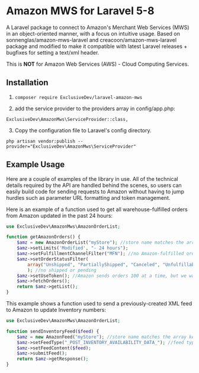 Amazon MWS for Laravel 5-8
============
A Laravel package to connect to Amazon's Merchant Web Services (MWS) in an object-oriented manner, with a focus on intuitive usage. Based on sonnenglas/amazon-mws-laravel and creacoon/amazon-mws-laravel package and modified to make it compatible with latest Laravel releases + bugfixes for setting a text/xml header.

This is __NOT__ for Amazon Web Services (AWS) - Cloud Computing Services.

## Installation

1. `composer require ExclusiveDev/laravel-amazon-mws`

2. add the service provider to the providers array in config/app.php:
```
ExclusiveDev\AmazonMws\ServiceProvider::class,
```
3. Copy the configuration file to Laravel's config directory.
```
php artisan vendor:publish --provider="ExclusiveDev\AmazonMws\ServiceProvider"
```

## Example Usage

Here are a couple of examples of the library in use.
All of the technical details required by the API are handled behind the scenes,
so users can easily build code for sending requests to Amazon
without having to jump hurdles such as parameter URL formatting and token management. 

Here is an example of a function used to get all warehouse-fulfilled orders from Amazon updated in the past 24 hours:
```php
use ExclusiveDev\AmazonMws\AmazonOrderList;

function getAmazonOrders() {
    $amz = new AmazonOrderList("myStore"); //store name matches the array key in the config file
    $amz->setLimits('Modified', "- 24 hours");
    $amz->setFulfillmentChannelFilter("MFN"); //no Amazon-fulfilled orders
    $amz->setOrderStatusFilter(
        array("Unshipped", "PartiallyShipped", "Canceled", "Unfulfillable")
        ); //no shipped or pending
    $amz->setUseToken(); //Amazon sends orders 100 at a time, but we want them all
    $amz->fetchOrders();
    return $amz->getList();
}
```
This example shows a function used to send a previously-created XML feed to Amazon to update Inventory numbers:
```php
use ExclusiveDev\AmazonMws\AmazonOrderList;

function sendInventoryFeed($feed) {
    $amz = new AmazonFeed("myStore"); //store name matches the array key in the config file
    $amz->setFeedType("_POST_INVENTORY_AVAILABILITY_DATA_"); //feed types listed in documentation
    $amz->setFeedContent($feed);
    $amz->submitFeed();
    return $amz->getResponse();
}
```
